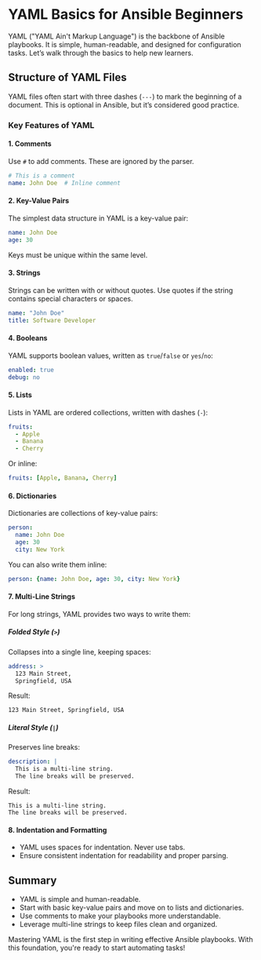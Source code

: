 # YAML Basics for Ansible Beginners

YAML ("YAML Ain't Markup Language") is the backbone of Ansible playbooks. It is simple, human-readable, and designed for configuration tasks. Let’s walk through the basics to help new learners.

## Structure of YAML Files

YAML files often start with three dashes (`---`) to mark the beginning of a document. This is optional in Ansible, but it’s considered good practice.

### Key Features of YAML

#### 1. **Comments**

Use `#` to add comments. These are ignored by the parser.

```yaml
# This is a comment
name: John Doe  # Inline comment
```

#### 2. **Key-Value Pairs**

The simplest data structure in YAML is a key-value pair:

```yaml
name: John Doe
age: 30
```

Keys must be unique within the same level.

#### 3. **Strings**

Strings can be written with or without quotes. Use quotes if the string contains special characters or spaces.

```yaml
name: "John Doe"
title: Software Developer
```

#### 4. **Booleans**

YAML supports boolean values, written as `true`/`false` or `yes`/`no`:

```yaml
enabled: true
debug: no
```

#### 5. **Lists**

Lists in YAML are ordered collections, written with dashes (`-`):

```yaml
fruits:
  - Apple
  - Banana
  - Cherry
```

Or inline:

```yaml
fruits: [Apple, Banana, Cherry]
```

#### 6. **Dictionaries**

Dictionaries are collections of key-value pairs:

```yaml
person:
  name: John Doe
  age: 30
  city: New York
```

You can also write them inline:

```yaml
person: {name: John Doe, age: 30, city: New York}
```
#### 7. **Multi-Line Strings**

For long strings, YAML provides two ways to write them:

##### Folded Style (`>`)

Collapses into a single line, keeping spaces:

```yaml
address: >
  123 Main Street,
  Springfield, USA
```

Result:

```plaintext
123 Main Street, Springfield, USA
```

##### Literal Style (`|`)

Preserves line breaks:

```yaml
description: |
  This is a multi-line string.
  The line breaks will be preserved.
```

Result:

```plaintext
This is a multi-line string.
The line breaks will be preserved.
```

#### 8. **Indentation and Formatting**

- YAML uses spaces for indentation. Never use tabs.
- Ensure consistent indentation for readability and proper parsing.

## Summary

- YAML is simple and human-readable.
- Start with basic key-value pairs and move on to lists and dictionaries.
- Use comments to make your playbooks more understandable.
- Leverage multi-line strings to keep files clean and organized.

Mastering YAML is the first step in writing effective Ansible playbooks. With this foundation, you're ready to start automating tasks!
